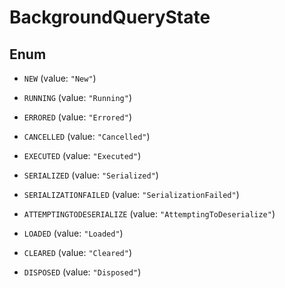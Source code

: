 

# BackgroundQueryState

## Enum


* `NEW` (value: `"New"`)

* `RUNNING` (value: `"Running"`)

* `ERRORED` (value: `"Errored"`)

* `CANCELLED` (value: `"Cancelled"`)

* `EXECUTED` (value: `"Executed"`)

* `SERIALIZED` (value: `"Serialized"`)

* `SERIALIZATIONFAILED` (value: `"SerializationFailed"`)

* `ATTEMPTINGTODESERIALIZE` (value: `"AttemptingToDeserialize"`)

* `LOADED` (value: `"Loaded"`)

* `CLEARED` (value: `"Cleared"`)

* `DISPOSED` (value: `"Disposed"`)



